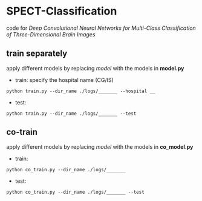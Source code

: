 # SPECT-Classification
code for *Deep Convolutional Neural Networks for Multi-Class Classification of Three-Dimensional Brain Images*
## train separately
apply different models by replacing *model* with the models in **model.py**
- train: specify the hospital name (CG/IS)
```
python train.py --dir_name ./logs/_______ --hospital __
```
- test:
```
python train.py --dir_name ./logs/_______ --test
```
## co-train
apply different models by replacing *model* with the models in **co_model.py**
- train:
```
python co_train.py --dir_name ./logs/_______
```
- test:
```
python co_train.py --dir_name ./logs/_______ --test
```
